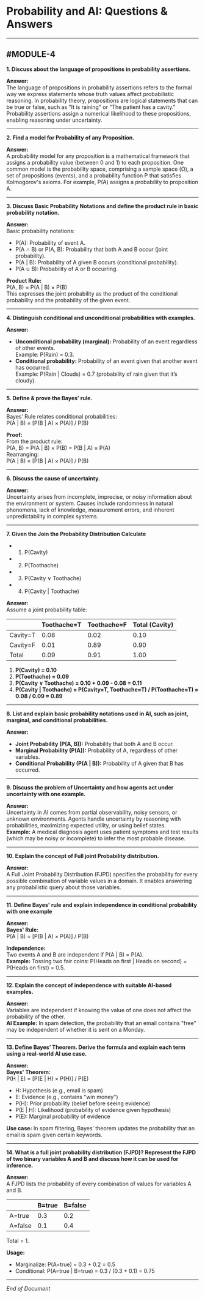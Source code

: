 # Probability and AI: Questions & Answers

---
#MODULE-4
---
**1. Discuss about the language of propositions in probability assertions.**

**Answer:**  
The language of propositions in probability assertions refers to the formal way we express statements whose truth values affect probabilistic reasoning. In probability theory, propositions are logical statements that can be true or false, such as "It is raining" or "The patient has a cavity." Probability assertions assign a numerical likelihood to these propositions, enabling reasoning under uncertainty.

---

**2. Find a model for Probability of any Proposition.**

**Answer:**  
A probability model for any proposition is a mathematical framework that assigns a probability value (between 0 and 1) to each proposition. One common model is the probability space, comprising a sample space (Ω), a set of propositions (events), and a probability function P that satisfies Kolmogorov's axioms. For example, P(A) assigns a probability to proposition A.

---

**3. Discuss Basic Probability Notations and define the product rule in basic probability notation.**

**Answer:**  
Basic probability notations:
- P(A): Probability of event A.
- P(A ∩ B) or P(A, B): Probability that both A and B occur (joint probability).
- P(A | B): Probability of A given B occurs (conditional probability).
- P(A ∪ B): Probability of A or B occurring.

**Product Rule:**  
P(A, B) = P(A | B) × P(B)  
This expresses the joint probability as the product of the conditional probability and the probability of the given event.

---

**4. Distinguish conditional and unconditional probabilities with examples.**

**Answer:**  
- **Unconditional probability (marginal):** Probability of an event regardless of other events.  
  Example: P(Rain) = 0.3.
- **Conditional probability:** Probability of an event given that another event has occurred.  
  Example: P(Rain | Clouds) = 0.7 (probability of rain given that it’s cloudy).

---

**5. Define & prove the Bayes’ rule.**

**Answer:**  
Bayes’ Rule relates conditional probabilities:  
P(A | B) = [P(B | A) × P(A)] / P(B)

**Proof:**  
From the product rule:  
P(A, B) = P(A | B) × P(B) = P(B | A) × P(A)  
Rearranging:  
P(A | B) = [P(B | A) × P(A)] / P(B)

---

**6. Discuss the cause of uncertainty.**

**Answer:**  
Uncertainty arises from incomplete, imprecise, or noisy information about the environment or system. Causes include randomness in natural phenomena, lack of knowledge, measurement errors, and inherent unpredictability in complex systems.

---

**7. Given the Join the Probability Distribution Calculate**
- 1. P(Cavity)
- 2. P(Toothache)
- 3. P(Cavity ∨ Toothache)
- 4. P(Cavity | Toothache)

**Answer:**  
Assume a joint probability table:

|              | Toothache=T | Toothache=F | Total (Cavity) |
|--------------|-------------|-------------|----------------|
| Cavity=T     | 0.08        | 0.02        | 0.10           |
| Cavity=F     | 0.01        | 0.89        | 0.90           |
| Total        | 0.09        | 0.91        | 1.00           |

1. **P(Cavity) = 0.10**  
2. **P(Toothache) = 0.09**  
3. **P(Cavity ∨ Toothache) = 0.10 + 0.09 - 0.08 = 0.11**  
4. **P(Cavity | Toothache) = P(Cavity=T, Toothache=T) / P(Toothache=T) = 0.08 / 0.09 ≈ 0.89**

---

**8. List and explain basic probability notations used in AI, such as joint, marginal, and conditional probabilities.**

**Answer:**  
- **Joint Probability (P(A, B)):** Probability that both A and B occur.
- **Marginal Probability (P(A)):** Probability of A, regardless of other variables.
- **Conditional Probability (P(A | B)):** Probability of A given that B has occurred.

---

**9. Discuss the problem of Uncertainty and how agents act under uncertainty with one example.**

**Answer:**  
Uncertainty in AI comes from partial observability, noisy sensors, or unknown environments. Agents handle uncertainty by reasoning with probabilities, maximizing expected utility, or using belief states.  
**Example:** A medical diagnosis agent uses patient symptoms and test results (which may be noisy or incomplete) to infer the most probable disease.

---

**10. Explain the concept of Full joint Probability distribution.**

**Answer:**  
A Full Joint Probability Distribution (FJPD) specifies the probability for every possible combination of variable values in a domain. It enables answering any probabilistic query about those variables.

---

**11. Define Bayes' rule and explain independence in conditional probability with one example**

**Answer:**  
**Bayes' Rule:**  
P(A | B) = [P(B | A) × P(A)] / P(B)

**Independence:**  
Two events A and B are independent if P(A | B) = P(A).  
**Example:** Tossing two fair coins: P(Heads on first | Heads on second) = P(Heads on first) = 0.5.

---

**12. Explain the concept of independence with suitable AI-based examples.**

**Answer:**  
Variables are independent if knowing the value of one does not affect the probability of the other.  
**AI Example:** In spam detection, the probability that an email contains "free" may be independent of whether it is sent on a Monday.

---

**13. Define Bayes’ Theorem. Derive the formula and explain each term using a real-world AI use case.**

**Answer:**  
**Bayes' Theorem:**  
P(H | E) = [P(E | H) × P(H)] / P(E)  
- H: Hypothesis (e.g., email is spam)
- E: Evidence (e.g., contains "win money")
- P(H): Prior probability (belief before seeing evidence)
- P(E | H): Likelihood (probability of evidence given hypothesis)
- P(E): Marginal probability of evidence

**Use case:** In spam filtering, Bayes’ theorem updates the probability that an email is spam given certain keywords.

---

**14. What is a full joint probability distribution (FJPD)? Represent the FJPD of two binary variables A and B and discuss how it can be used for inference.**

**Answer:**  
A FJPD lists the probability of every combination of values for variables A and B.

|         | B=true | B=false |
|---------|--------|---------|
| A=true  | 0.3    | 0.2     |
| A=false | 0.1    | 0.4     |

Total = 1.

**Usage:**  
- Marginalize: P(A=true) = 0.3 + 0.2 = 0.5
- Conditional: P(A=true | B=true) = 0.3 / (0.3 + 0.1) = 0.75

---

*End of Document*

